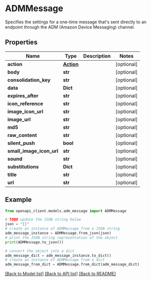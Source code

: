# ADMMessage

Specifies the settings for a one-time message that's sent directly to an endpoint through the ADM (Amazon Device Messaging) channel.

## Properties

Name | Type | Description | Notes
------------ | ------------- | ------------- | -------------
**action** | [**Action**](Action.md) |  | [optional] 
**body** | **str** |  | [optional] 
**consolidation_key** | **str** |  | [optional] 
**data** | **Dict** |  | [optional] 
**expires_after** | **str** |  | [optional] 
**icon_reference** | **str** |  | [optional] 
**image_icon_url** | **str** |  | [optional] 
**image_url** | **str** |  | [optional] 
**md5** | **str** |  | [optional] 
**raw_content** | **str** |  | [optional] 
**silent_push** | **bool** |  | [optional] 
**small_image_icon_url** | **str** |  | [optional] 
**sound** | **str** |  | [optional] 
**substitutions** | **Dict** |  | [optional] 
**title** | **str** |  | [optional] 
**url** | **str** |  | [optional] 

## Example

```python
from openapi_client.models.adm_message import ADMMessage

# TODO update the JSON string below
json = "{}"
# create an instance of ADMMessage from a JSON string
adm_message_instance = ADMMessage.from_json(json)
# print the JSON string representation of the object
print(ADMMessage.to_json())

# convert the object into a dict
adm_message_dict = adm_message_instance.to_dict()
# create an instance of ADMMessage from a dict
adm_message_from_dict = ADMMessage.from_dict(adm_message_dict)
```
[[Back to Model list]](../README.md#documentation-for-models) [[Back to API list]](../README.md#documentation-for-api-endpoints) [[Back to README]](../README.md)


